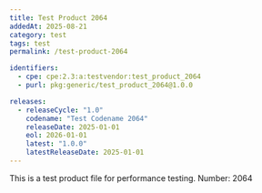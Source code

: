 ```yaml
---
title: Test Product 2064
addedAt: 2025-08-21
category: test
tags: test
permalink: /test-product-2064

identifiers:
  - cpe: cpe:2.3:a:testvendor:test_product_2064
  - purl: pkg:generic/test_product_2064@1.0.0

releases:
  - releaseCycle: "1.0"
    codename: "Test Codename 2064"
    releaseDate: 2025-01-01
    eol: 2026-01-01
    latest: "1.0.0"
    latestReleaseDate: 2025-01-01
---
```


This is a test product file for performance testing. Number: 2064
